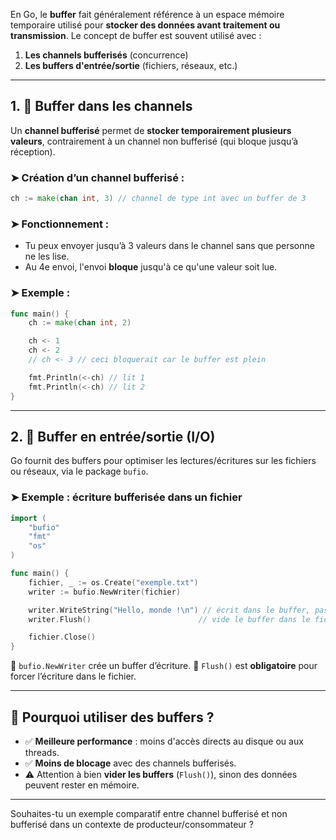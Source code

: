 En Go, le **buffer** fait généralement référence à un espace mémoire temporaire utilisé pour **stocker des données avant traitement ou transmission**. Le concept de buffer est souvent utilisé avec :

1. **Les channels bufferisés** (concurrence)
2. **Les buffers d'entrée/sortie** (fichiers, réseaux, etc.)

---

## 1. 🔹 Buffer dans les **channels**

Un **channel bufferisé** permet de **stocker temporairement plusieurs valeurs**, contrairement à un channel non bufferisé (qui bloque jusqu’à réception).

### ➤ Création d’un channel bufferisé :

```go
ch := make(chan int, 3) // channel de type int avec un buffer de 3
```

### ➤ Fonctionnement :

* Tu peux envoyer jusqu’à 3 valeurs dans le channel sans que personne ne les lise.
* Au 4e envoi, l'envoi **bloque** jusqu'à ce qu'une valeur soit lue.

### ➤ Exemple :

```go
func main() {
    ch := make(chan int, 2)

    ch <- 1
    ch <- 2
    // ch <- 3 // ceci bloquerait car le buffer est plein

    fmt.Println(<-ch) // lit 1
    fmt.Println(<-ch) // lit 2
}
```

---

## 2. 🔹 Buffer en **entrée/sortie (I/O)**

Go fournit des buffers pour optimiser les lectures/écritures sur les fichiers ou réseaux, via le package `bufio`.

### ➤ Exemple : écriture bufferisée dans un fichier

```go
import (
    "bufio"
    "fmt"
    "os"
)

func main() {
    fichier, _ := os.Create("exemple.txt")
    writer := bufio.NewWriter(fichier)

    writer.WriteString("Hello, monde !\n") // écrit dans le buffer, pas directement dans le fichier
    writer.Flush()                        // vide le buffer dans le fichier

    fichier.Close()
}
```

🔸 `bufio.NewWriter` crée un buffer d’écriture.
🔸 `Flush()` est **obligatoire** pour forcer l’écriture dans le fichier.

---

## 🔹 Pourquoi utiliser des buffers ?

* ✅ **Meilleure performance** : moins d'accès directs au disque ou aux threads.
* ✅ **Moins de blocage** avec des channels bufferisés.
* ⚠️ Attention à bien **vider les buffers** (`Flush()`), sinon des données peuvent rester en mémoire.

---

Souhaites-tu un exemple comparatif entre channel bufferisé et non bufferisé dans un contexte de producteur/consommateur ?
